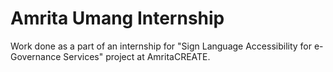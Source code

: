 # Amrita Umang Internship

Work done as a part of an internship for "Sign Language Accessibility for e-Governance Services" project at AmritaCREATE.

